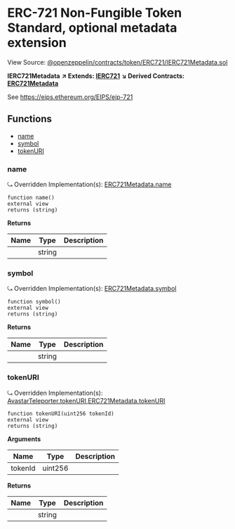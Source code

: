 # ERC-721 Non-Fungible Token Standard, optional metadata extension

View Source: [@openzeppelin/contracts/token/ERC721/IERC721Metadata.sol](https://github.com/Dapp-Wizards/Avastars-Contracts/blob/master/@openzeppelin/contracts/token/ERC721/IERC721Metadata.sol)

**IERC721Metadata** **↗ Extends: [IERC721](contracts/IERC721.md)**
**↘ Derived Contracts: [ERC721Metadata](contracts/ERC721Metadata.md)**

See https://eips.ethereum.org/EIPS/eip-721

## **Functions**

- [name](#name)
- [symbol](#symbol)
- [tokenURI](#tokenuri)

### name

⤿ Overridden Implementation(s): [ERC721Metadata.name](contracts/ERC721Metadata.md#name)

```solidity
function name()
external view
returns (string)
```

**Returns**

| Name        | Type           | Description  |
| ------------- |------------- | -----|
|  | string |  | 

### symbol

⤿ Overridden Implementation(s): [ERC721Metadata.symbol](contracts/ERC721Metadata.md#symbol)

```solidity
function symbol()
external view
returns (string)
```

**Returns**

| Name        | Type           | Description  |
| ------------- |------------- | -----|
|  | string |  | 

### tokenURI

⤿ Overridden Implementation(s): [AvastarTeleporter.tokenURI](contracts/AvastarTeleporter.md#tokenuri),[ERC721Metadata.tokenURI](contracts/ERC721Metadata.md#tokenuri)

```solidity
function tokenURI(uint256 tokenId)
external view
returns (string)
```

**Arguments**

| Name        | Type           | Description  |
| ------------- |------------- | -----|
| tokenId | uint256 |  | 

**Returns**

| Name        | Type           | Description  |
| ------------- |------------- | -----|
|  | string |  | 

